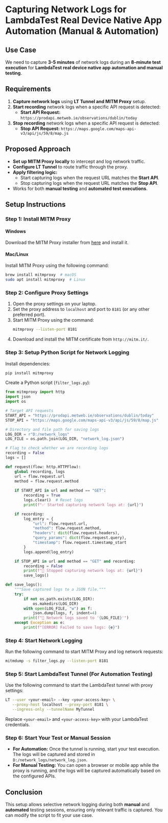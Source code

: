 # Capturing Network Logs for LambdaTest Real Device Native App Automation (Manual & Automation)

## **Use Case**
We need to capture **3-5 minutes** of network logs during an **8-minute test execution** for **LambdaTest real device native app automation and manual testing**.

## **Requirements**
1. **Capture network logs** using **LT Tunnel and MITM Proxy** setup.
2. **Start recording** network logs when a specific API request is detected:
   - **Start API Request:** `https://prodapi.metweb.ie/observations/dublin/today`
3. **Stop recording** network logs when a specific API request is detected:
   - **Stop API Request:** `https://maps.google.com/maps-api-v3/api/js/59/8/map.js`

## **Proposed Approach**
- **Set up MITM Proxy locally** to intercept and log network traffic.
- **Configure LT Tunnel** to route traffic through the proxy.
- **Apply filtering logic:**
  - Start capturing logs when the request URL matches the **Start API**.
  - Stop capturing logs when the request URL matches the **Stop API**.
- Works for both **manual testing** and **automated test executions**.

## **Setup Instructions**

### **Step 1: Install MITM Proxy**
#### **Windows**
Download the MITM Proxy installer from [here](https://downloads.mitmproxy.org/11.1.3/mitmproxy-11.1.3-windows-x86_64-installer.exe) and install it.

#### **Mac/Linux**
Install MITM Proxy using the following command:
```sh
brew install mitmproxy  # macOS
sudo apt install mitmproxy  # Linux
```

### **Step 2: Configure Proxy Settings**
1. Open the proxy settings on your laptop.
2. Set the proxy address to `localhost` and port to `8181` (or any other preferred port).
3. Start MITM Proxy using the command:
   ```sh
   mitmproxy --listen-port 8181
   ```
4. Download and install the MITM certificate from `http://mitm.it/`.

### **Step 3: Setup Python Script for Network Logging**
Install dependencies:
```sh
pip install mitmproxy
```

Create a Python script (`filter_logs.py`):
```python
from mitmproxy import http
import json
import os

# Target API requests
START_API = "https://prodapi.metweb.ie/observations/dublin/today"
STOP_API = "https://maps.google.com/maps-api-v3/api/js/59/8/map.js"

# Directory and file path for saving logs
LOG_DIR = r"D:/network_logs"
LOG_FILE = os.path.join(LOG_DIR, "network_log.json")

# Flag to check whether we are recording logs
recording = False
logs = []

def request(flow: http.HTTPFlow):
    global recording, logs
    url = flow.request.url
    method = flow.request.method
    
    if START_API in url and method == "GET":
        recording = True
        logs.clear()  # Reset logs
        print(f"✅ Started capturing network logs at: {url}")

    if recording:
        log_entry = {
            "url": flow.request.url,
            "method": flow.request.method,
            "headers": dict(flow.request.headers),
            "query_params": dict(flow.request.query),
            "timestamp": flow.request.timestamp_start
        }
        logs.append(log_entry)

    if STOP_API in url and method == "GET" and recording:
        recording = False
        print(f"🛑 Stopped capturing network logs at: {url}")
        save_logs()

def save_logs():
    """Save captured logs to a JSON file."""
    try:
        if not os.path.exists(LOG_DIR):
            os.makedirs(LOG_DIR)
        with open(LOG_FILE, "w") as f:
            json.dump(logs, f, indent=4)
        print(f"📄 Network logs saved to '{LOG_FILE}'")
    except Exception as e:
        print(f"[ERROR] Failed to save logs: {e}")
```

### **Step 4: Start Network Logging**
Run the following command to start MITM Proxy and log network requests:
```sh
mitmdump -s filter_logs.py --listen-port 8181
```

### **Step 5: Start LambdaTest Tunnel (For Automation Testing)**
Use the following command to start the LambdaTest tunnel with proxy settings:
```sh
LT --user <your-email> --key <your-access-key> \
   --proxy-host localhost --proxy-port 8181 \
   --ingress-only --tunnelName MyTunnel
```
Replace `<your-email>` and `<your-access-key>` with your LambdaTest credentials.

### **Step 6: Start Your Test or Manual Session**
- **For Automation:** Once the tunnel is running, start your test execution. The logs will be captured and stored in `D:/network_logs/network_log.json`.
- **For Manual Testing:** You can open a browser or mobile app while the proxy is running, and the logs will be captured automatically based on the configured APIs.

## **Conclusion**
This setup allows selective network logging during both **manual** and **automated** testing sessions, ensuring only relevant traffic is captured. You can modify the script to fit your use case.